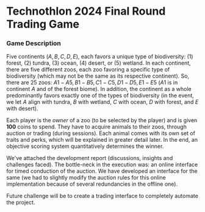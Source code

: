 # Technothlon 2024 Final Round Trading Game

### Game Description
Five continents $(A, B, C, D, E)$, each favors a unique type of biodiversity: (1) forest, (2) tundra, (3) ocean, (4) desert, or (5) wetland. 
In each continent, there are five different zoos, each zoo favoring a specific type of biodiversity (which may not be the same as its respective continent).
So, there are 25 zoos: $A1-A5, B1-B5, C1-C5, D1-D5, E1-E5$ ($A1$ is in continent $A$ and of the forest biome). 
In addition, the continent as a whole predominantly favors exactly one of the types of biodiversity (in the event, we let $A$ align with tundra, $B$ with wetland, $C$ with ocean, $D$ with forest, and $E$ with desert).

Each player is the _owner_ of a zoo (to be selected by the player) and is given **100** coins to spend. They have to acquire animals to their zoos, through auction or trading (during sessions). Each animal comes with its own set of traits and perks, which will be explained in greater detail later. In the end, an objective scoring system quantitatively determines the winner.

We've attached the development report (discussions, insights and challenges faced). The bottle-neck in the execution was: an online interface for timed conduction of the auction. We have developed an interface for the same (we had to slightly modify the auction rules for this online implementation because of several redundancies in the offline one).

Future challenge will be to create a trading interface to completely automate the project.
